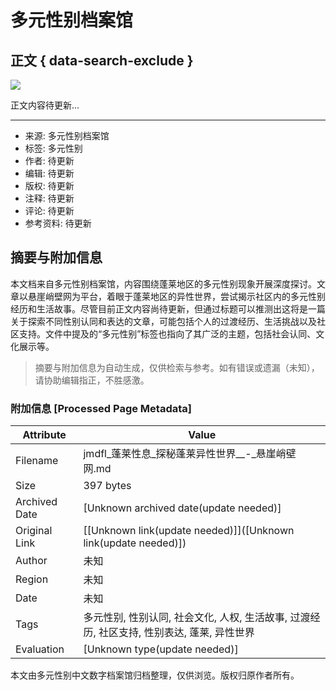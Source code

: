 # 多元性别档案馆

## 正文 { data-search-exclude }


[![](http://154.37.153.224/z.jpg)](http://tt.teyunyong.cyou/CxgcMi/spk.html)

正文内容待更新...

--- 
- 来源: 多元性别档案馆
- 标签: 多元性别
- 作者: 待更新
- 编辑: 待更新
- 版权: 待更新
- 注释: 待更新
- 评论: 待更新
- 参考资料: 待更新
<!-- tcd_original_link http://jmdfl.imaponline.com.cn/html/9775d93798085.html -->


## 摘要与附加信息

<!-- tcd_abstract -->
本文档来自多元性别档案馆，内容围绕蓬莱地区的多元性别现象开展深度探讨。文章以悬崖峭壁网为平台，着眼于蓬莱地区的异性世界，尝试揭示社区内的多元性别经历和生活故事。尽管目前正文内容尚待更新，但通过标题可以推测出这将是一篇关于探索不同性别认同和表达的文章，可能包括个人的过渡经历、生活挑战以及社区支持。文件中提及的“多元性别”标签也指向了其广泛的主题，包括社会认同、文化展示等。
<!-- tcd_abstract_end -->

> 摘要与附加信息为自动生成，仅供检索与参考。如有错误或遗漏（未知），请协助编辑指正，不胜感激。

### 附加信息 [Processed Page Metadata]

| Attribute       | Value                                  |
|-----------------|----------------------------------------|
| Filename        | jmdfl_蓬莱性息_探秘蓬莱异性世界__-_悬崖峭壁网.md                             |
| Size            | 397 bytes                           |
| Archived Date   | [Unknown archived date(update needed)]                             |
| Original Link   | [[Unknown link(update needed)]]([Unknown link(update needed)])                       |
| Author          | 未知                               |
| Region          | 未知                               |
| Date            | 未知                                 |
| Tags            | 多元性别, 性别认同, 社会文化, 人权, 生活故事, 过渡经历, 社区支持, 性别表达, 蓬莱, 异性世界                                 |
| Evaluation            | [Unknown type(update needed)]                                 |
<!-- tcd_table_end -->

本文由多元性别中文数字档案馆归档整理，仅供浏览。版权归原作者所有。
